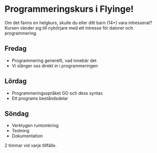 # Programmeringskurs i Flyinge!

Om det fanns en helgkurs, skulle du eller ditt barn (14+) vara intresserat?
Kursen vänder sig till nybörjare med ett intresse för datorer och programmering.

## Fredag 

+ Programmering generellt, vad innebär det
+ Vi slänger oss direkt in i programmeringen

## Lördag

+ Programmeringsspråket GO och dess syntax
+ Ett programs beståndsdelar

## Söndag

+ Verktygen runtomkring
+ Testning 
+ Dokumentation


2 timmar vid varje tillfälle.
